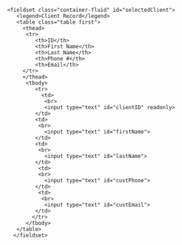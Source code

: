             <fieldset class="container-fluid" id="selectedClient">
               <legend>Client Record</legend>
               <table class="table first">
                 <thead>
                  <tr>
                     <th>ID</th>
                     <th>First Name</th>
                     <th>Last Name</th>
                     <th>Phone #</th>
                     <th>Email</th>
                 </tr>
                 </thead>
                  <tbody>
                     <tr>
                       <td>
                        <br>
                        <input type="text" id="clientID" readonly>
                     </td>
                     <td>
                      <br>
                        <input type="text" id="firstName">
                     </td>
                     <td>
                      <br>
                        <input type="text" id="lastName">
                     </td>
                      <td>
                      <br>
                        <input type="text" id="custPhone">
                     </td>
                      <td>
                       <br>
                        <input type="text" id="custEmail">
                     </td>
                    </tr>
                  </tbody>
               </table>
              </fieldset>